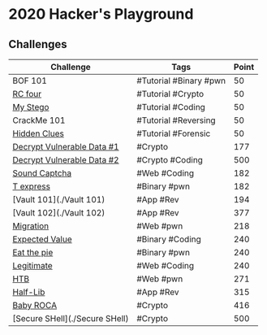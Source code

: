 # 2020 Hacker's Playground

## Challenges

| Challenge | Tags | Point |
|------|------|-------|
| BOF 101 | #Tutorial #Binary #pwn | 50 |
| [RC four](../2019_OpenCTF/Crypto/RC_four) | #Tutorial #Crypto | 50 |
| [My Stego](../2019_OpenCTF/Coding/MyStego) | #Tutorial #Coding | 50 |
| CrackMe 101 | #Tutorial #Reversing | 50 |
| [Hidden Clues](../2019_OpenCTF/Defense/Hidden_Clues) | #Tutorial #Forensic | 50 |
| [Decrypt Vulnerable Data #1](./Decrypt_Vulnerable_Data_1) | #Crypto | 177 |
| [Decrypt Vulnerable Data #2](./Decrypt_Vulnerable_Data_2) | #Crypto #Coding | 500 |
| [Sound Captcha](./sound-captcha) | #Web #Coding | 182 |
| [T express](./T-express) | #Binary #pwn | 182 |
| [Vault 101](./Vault 101) | #App #Rev | 194 |
| [Vault 102](./Vault 102) | #App #Rev | 377 |
| [Migration](./migration) | #Web #pwn | 218 |
| [Expected Value](./ExpectedValue) | #Binary #Coding | 240 |
| [Eat the pie](./eat_the_pie) | #Binary #pwn | 240 |
| [Legitimate](./Legitimate) | #Web #Coding | 240 |
| [HTB](./HTB) | #Web #pwn | 271 |
| [Half-Lib](./Half-Lib) | #App #Rev | 315 |
| [Baby ROCA](./BabyROCA) | #Crypto | 416 |
| [Secure SHell](./Secure SHell) | #Crypto | 500 |
